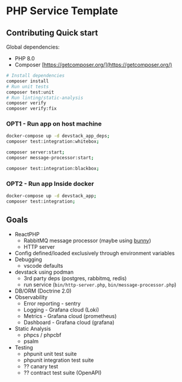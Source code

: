 # PHP Service Template

## Contributing Quick start

Global dependencies:

- PHP 8.0
- Composer [https://getcomposer.org/](https://getcomposer.org/)

```sh
# Install dependencies
composer install
# Run unit tests
composer test:unit
# Run linting/static-analysis
composer verify
composer verify:fix
```

### OPT1 - Run app on host machine

```sh
docker-compose up -d devstack_app_deps;
composer test:integration:whitebox;

composer server:start;
composer message-processor:start;

composer test:integration:blackbox;
```

### OPT2 - Run app Inside docker

```sh
docker-compose up -d devstack_app;
composer test:integration;
```

## Goals

- ReactPHP
  - RabbitMQ message processor (maybe using [bunny](https://github.com/jakubkulhan/bunny))
  - HTTP server
- Config defined/loaded exclusively through environment variables
- Debugging
  - vscode defaults
- devstack using podman
  - 3rd party deps (postgres, rabbitmq, redis)
  - run service (`bin/http-server.php`, `bin/message-processor.php`)
- DB/ORM (Doctrine 2.0)
- Observability
  - Error reporting - sentry
  - Logging - Grafana cloud (Loki)
  - Metrics - Grafana cloud (prometheus)
  - Dashboard - Grafana cloud (grafana)
- Static Analysis
  - phpcs / phpcbf
  - psalm
- Testing
  - phpunit unit test suite
  - phpunit integration test suite
  - ?? canary test
  - ?? contract test suite (OpenAPI)
